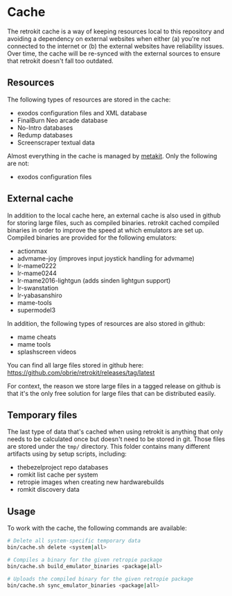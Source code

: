 # Cache

The retrokit cache is a way of keeping resources local to this repository and avoiding
a dependency on external websites when either (a) you're not connected to the
internet or (b) the external websites have reliability issues.  Over time, the
cache will be re-synced with the external sources to ensure that retrokit doesn't
fall too outdated.

## Resources

The following types of resources are stored in the cache:

* exodos configuration files and XML database
* FinalBurn Neo arcade database
* No-Intro databases
* Redump databases
* Screenscraper textual data

Almost everything in the cache is managed by [metakit](metakit.md).  Only
the following are not:

* exodos configuration files

## External cache

In addition to the local cache here, an external cache is also used in github for
storing large files, such as compiled binaries.  retrokit cached compiled binaries
in order to improve the speed at which emulators are set up.  Compiled binaries
are provided for the following emulators:

* actionmax
* advmame-joy (improves input joystick handling for advmame)
* lr-mame0222
* lr-mame0244
* lr-mame2016-lightgun (adds sinden lightgun support)
* lr-swanstation
* lr-yabasanshiro
* mame-tools
* supermodel3

In addition, the following types of resources are also stored in github:

* mame cheats
* mame tools
* splashscreen videos

You can find all large files stored in github here: https://github.com/obrie/retrokit/releases/tag/latest

For context, the reason we store large files in a tagged release on github is that it's
the only free solution for large files that can be distributed easily.

## Temporary files

The last type of data that's cached when using retrokit is anything that only needs to
be calculated once but doesn't need to be stored in git.  Those files are stored under
the `tmp/` directory.  This folder contains many different artifacts using by setup scripts,
including:

* thebezelproject repo databases
* romkit list cache per system
* retropie images when creating new hardwarebuilds
* romkit discovery data

## Usage

To work with the cache, the following commands are available:

```bash
# Delete all system-specific temporary data
bin/cache.sh delete <system|all>

# Compiles a binary for the given retropie package
bin/cache.sh build_emulator_binaries <package|all>

# Uploads the compiled binary for the given retropie package
bin/cache.sh sync_emulator_binaries <package|all>
```
